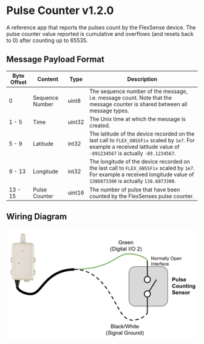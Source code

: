 # Pulse Counter v1.2.0
A reference app that reports the pulses count by the FlexSense device. The pulse counter value reported is cumulative and overflows (and resets back to 0) after counting up to 65535.

## Message Payload Format

| Byte Offset | Content | Type | Description |
| ----------- | ------- | ---- | ----------- |
| 0 | Sequence Number | uint8 | The sequence number of the message, i.e. message count. Note that the message counter is shared between all message types. |
| 1 - 5 | Time | uint32 | The Unix time at which the message is created. |
| 5 - 9 | Latitude | int32 | The latitude of the device recorded on the last call to `FLEX_GNSSFix` scaled by `1e7`. For example a received latitude value of `-891234567` is actually `-89.1234567`. |
| 9 - 13 | Longitude | int32 | The longitude of the device recorded on the last call to `FLEX_GNSSFix` scaled by `1e7`. For example a received longitude value of `1386073300` is actually `138.6073300`. |
| 13 - 15 | Pulse Counter | uint16 | The number of pulse that have been counted by the FlexSenses pulse counter. |

## Wiring Diagram
![Pulse Counter](../wiring_diagrams/pulse-counter.svg)

